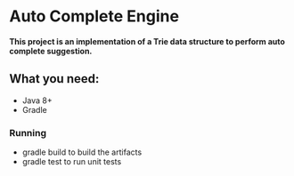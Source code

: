 # Auto Complete Engine

#### This project is an implementation of a Trie data structure to perform auto complete suggestion.

## What you need:
+ Java 8+
+ Gradle

### Running
+ gradle build to build the artifacts
+ gradle test to run unit tests
